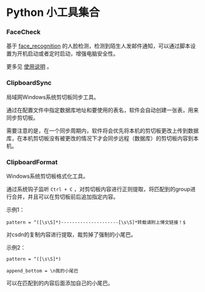 # Python 小工具集合



### FaceCheck

基于 [face_recognition](https://github.com/ageitgey/face_recognition) 的人脸检测，检测到陌生人发邮件通知，可以通过脚本设置为开机启动或者定时启动，增强电脑安全性。

更多见 [使用说明](https://github.com/gaoice/python-tools/blob/master/FaceCheck/README.md) 。



### ClipboardSync 

局域网Windows系统剪切板同步工具。

通过在配置文件中指定数据库地址和要使用的表名，软件会自动创建一张表，用来同步剪切板。

需要注意的是，在一个同步周期内，软件将会优先将本机的剪切板更改上传到数据库，在本机剪切板没有被更改的情况下才会同步远程（数据库）的剪切板内容到本机。



### ClipboardFormat

Windows系统剪切板格式化工具。

通过系统钩子监听 `Ctrl + C` ，对剪切板内容进行正则提取，将匹配到的group进行合并，并且可以在剪切板前后追加指定内容。

示例1：

`pattern = ^([\s\S]*)---------------------[\s\S]*转载请附上博文链接！$` 

对csdn的复制内容进行提取，裁剪掉了强制的小尾巴。

示例2：

`pattern = ^([\s\S]*)`

`append_bottom = \n我的小尾巴`

可以在匹配到的内容后面添加自己的小尾巴。
